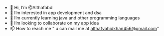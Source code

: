 - 👋 Hi, I’m @Althafabd
- 👀 I’m interested in app development and dsa 
- 🌱 I’m currently learning java and other programming languages
- 💞️ I’m looking to collaborate on my app idea
- 📫 How to reach me " u can mail me at althafvahidkhan456@gmail.com"

<!---
Althafabd/Althafabd is a ✨ special ✨ repository because its `README.md` (this file) appears on your GitHub profile.
You can click the Preview link to take a look at your changes.
--->
